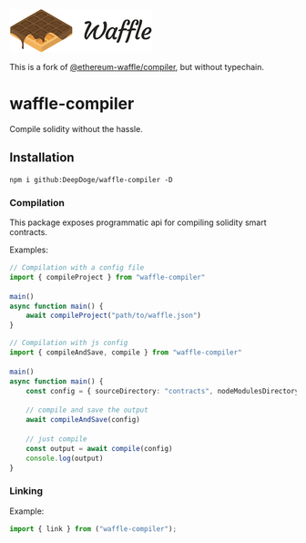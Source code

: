 ![Ethereum Waffle](https://raw.githubusercontent.com/EthWorks/Waffle/master/docs/source/logo.png)

This is a fork of [@ethereum-waffle/compiler](https://github.com/TrueFiEng/Waffle), but without typechain.

# waffle-compiler

Compile solidity without the hassle.

## Installation

```
npm i github:DeepDoge/waffle-compiler -D
```

### Compilation

This package exposes programmatic api for compiling solidity smart contracts.

Examples:

```ts
// Compilation with a config file
import { compileProject } from "waffle-compiler"

main()
async function main() {
	await compileProject("path/to/waffle.json")
}
```

```ts
// Compilation with js config
import { compileAndSave, compile } from "waffle-compiler"

main()
async function main() {
	const config = { sourceDirectory: "contracts", nodeModulesDirectory: "node_modules" }

	// compile and save the output
	await compileAndSave(config)

	// just compile
	const output = await compile(config)
	console.log(output)
}
```

### Linking

Example:

```ts
import { link } from ("waffle-compiler");
```
